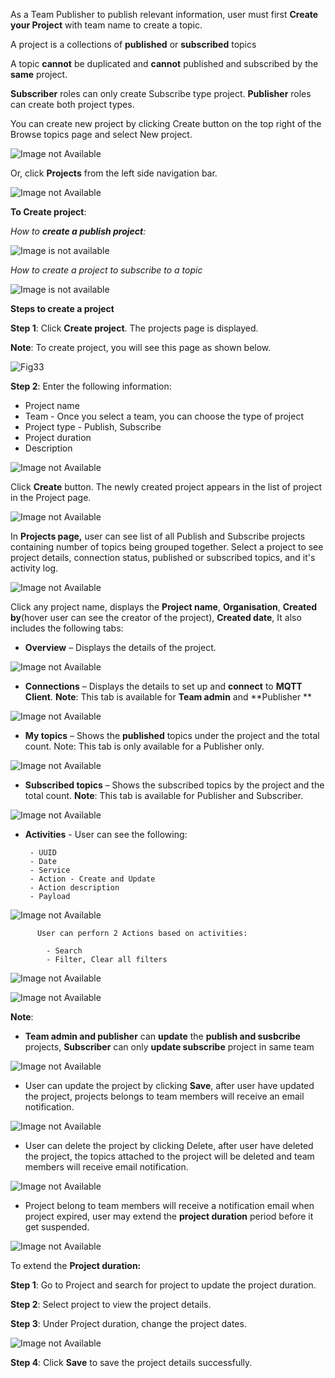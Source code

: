 As a Team Publisher to publish relevant information, user must first **Create your Project** with team name to create a topic.

A project is a collections of **published** or **subscribed** topics 

A topic **cannot** be duplicated and **cannot** published and subscribed by the **same** project.

**Subscriber** roles can only create Subscribe type project. **Publisher** roles can create both project types.

You can create new project by clicking Create button on the top right of the Browse topics page and select New project.

![Image not Available](/assets/Fig31.png)

Or, click **Projects** from the left side navigation bar.

![Image not Available](/assets/Fig32.png)

**To Create project**:

*How to **create a publish project**:*

![Image is not available](/assets/vid1createproject.gif)

*How to create a project to subscribe to a topic*

![Image is not available](/assets/vid3createprojectforsubscribe.gif)

**Steps to create a project**

**Step 1**: Click **Create project**. The projects page is displayed.

**Note**: To create project, you will see this page as shown below.

![Fig33](https://user-images.githubusercontent.com/83268601/146299396-9e5cb636-5696-4119-b50b-fa3660712d47.png)

**Step 2**: Enter the following information:

  - Project name
  - Team - Once you select a team, you can choose the type of project
  - Project type - Publish, Subscribe
  - Project duration
  - Description
  
  ![Image not Available](/assets/Fig34.png)
  
  Click **Create** button. The newly created project appears in the list of project in the Project page.

  ![Image not Available](/assets/Fig51a.png)

In **Projects page,** user can see list of all Publish and Subscribe projects containing number of topics being grouped together. Select a project to see project details, connection status, published or subscribed topics, and it's activity log.

![Image not Available](/assets/Fig32b.png)

Click any project name, displays the **Project name**, **Organisation**, **Created by**(hover user can see the creator of the project), **Created date**, It also includes the following tabs:
  - **Overview** – Displays the details of the project.

![Image not Available](/assets/Fig35.png)

  - **Connections** – Displays the details to set up and **connect** to **MQTT Client**. **Note**: This tab is available for **Team admin** and **Publisher **

![Image not Available](/assets/Fig36.png)

  - **My topics** – Shows the **published** topics under the project and the total count. Note: This tab is only available for a Publisher only.
  
![Image not Available](/assets/Fig49.png)

  - **Subscribed topics** – Shows the subscribed topics by the project and the total count. **Note**: This tab is available for Publisher and Subscriber.

![Image not Available](/assets/Fig59.png)

   - **Activities** - User can see the following:

          - UUID
          - Date
          - Service
          - Action - Create and Update
          - Action description
          - Payload
          
![Image not Available](/assets/Fig94.png)
          
          User can perforn 2 Actions based on activities:
          
            - Search 
            - Filter, Clear all filters

![Image not Available](/assets/Fig96.png)

![Image not Available](/assets/Fig97.png)


**Note**:
  - **Team admin and publisher** can **update** the **publish and susbcribe** projects, **Subscriber** can only **update subscribe** project in same team

![Image not Available](/assets/Fig35.png)

  - User can update the project by clicking **Save**, after user have updated the project, projects belongs to team members will receive an email notification.

![Image not Available](/assets/Fig99g.png)

  - User can delete the project by clicking Delete, after user have deleted the project, the topics attached to the project will be deleted and team members will receive email notification.

![Image not Available](/assets/Fig99h.png)

  - Project belong to team members will receive a notification email when project expired, user may extend the **project duration** period before it get suspended.
  
![Image not Available](/assets/Fig99d.png)

To extend the **Project duration:**

**Step 1**: Go to Project and search for project to update the project duration.

**Step 2**: Select project to view the project details.

**Step 3**: Under Project duration, change the project dates.

![Image not Available](/assets/Fig36d.png)

**Step 4**: Click **Save** to save the project details successfully.












